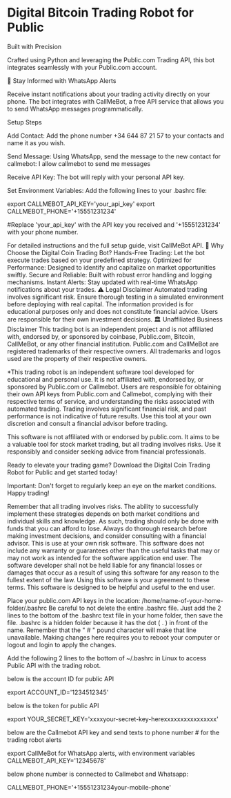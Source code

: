 # Digital Bitcoin Trading Robot for Public

Built with Precision

Crafted using Python and leveraging the Public.com Trading API, this bot integrates seamlessly with your Public.com account.

📲 Stay Informed with WhatsApp Alerts

Receive instant notifications about your trading activity directly on your phone. The bot integrates with CallMeBot, a free API service that allows you to send WhatsApp messages programmatically.

Setup Steps

Add Contact: Add the phone number +34 644 87 21 57 to your contacts and name it as you wish.

Send Message: Using WhatsApp, send the message to the new contact for callmebot:
I allow callmebot to send me messages

Receive API Key: The bot will reply with your personal API key.

Set Environment Variables: Add the following lines to your .bashrc file:

export CALLMEBOT_API_KEY='your_api_key' export CALLMEBOT_PHONE='+15551231234'

#Replace 'your_api_key' with the API key you received and '+15551231234' with your phone number.

For detailed instructions and the full setup guide, visit CallMeBot API. 🚀 Why Choose the Digital Coin Trading Bot? Hands-Free Trading: Let the bot execute trades based on your predefined strategy. Optimized for Performance: Designed to identify and capitalize on market opportunities swiftly. Secure and Reliable: Built with robust error handling and logging mechanisms. Instant Alerts: Stay updated with real-time WhatsApp notifications about your trades. ⚠️ Legal Disclaimer Automated trading involves significant risk. Ensure thorough testing in a simulated environment before deploying with real capital. The information provided is for educational purposes only and does not constitute financial advice. Users are responsible for their own investment decisions. 🏛️ Unaffiliated Business Disclaimer This trading bot is an independent project and is not affiliated with, endorsed by, or sponsored by coinbase, Public.com, Bitcoin, CallMeBot, or any other financial institution. Public.com and CallMeBot are registered trademarks of their respective owners. All trademarks and logos used are the property of their respective owners.

*This trading robot is an independent software tool developed for educational and personal use. It is not affiliated with, endorsed by, or sponsored by Public.com or Callmebot. Users are responsible for obtaining their own API keys from Public.com and Callmebot, complying with their respective terms of service, and understanding the risks associated with automated trading. Trading involves significant financial risk, and past performance is not indicative of future results. Use this tool at your own discretion and consult a financial advisor before trading.

This software is not affiliated with or endorsed by public.com. It aims to be a valuable tool for stock market trading, but all trading involves risks. Use it responsibly and consider seeking advice from financial professionals.

Ready to elevate your trading game? Download the Digital Coin Trading Robot for Public and get started today!

Important: Don't forget to regularly keep an eye on the market conditions. Happy trading!

Remember that all trading involves risks. The ability to successfully implement these strategies depends on both market conditions and individual skills and knowledge. As such, trading should only be done with funds that you can afford to lose. Always do thorough research before making investment decisions, and consider consulting with a financial advisor. This is use at your own risk software. This software does not include any warranty or guarantees other than the useful tasks that may or may not work as intended for the software application end user. The software developer shall not be held liable for any financial losses or damages that occur as a result of using this software for any reason to the fullest extent of the law. Using this software is your agreement to these terms. This software is designed to be helpful and useful to the end user.

Place your public.com API keys in the location: /home/name-of-your-home-folder/.bashrc Be careful to not delete the entire .bashrc file. Just add the 2 lines to the bottom of the .bashrc text file in your home folder, then save the file. .bashrc is a hidden folder because it has the dot ( . ) in front of the name. Remember that the " # " pound character will make that line unavailable. Making changes here requires you to reboot your computer or logout and login to apply the changes.

Add the following 2 lines to the bottom of ~/.bashrc in Linux to access Public API with the trading robot.

below is the account ID for public API

export ACCOUNT_ID='1234512345'

below is the token for public API

export YOUR_SECRET_KEY='xxxxyour-secret-key-herexxxxxxxxxxxxxxxx'

below are the Callmebot API key and send texts to phone number # for the trading robot alerts

export CallMeBot for WhatsApp alerts, with environment variables CALLMEBOT_API_KEY='12345678'

below phone number is connected to Callmebot and Whatsapp:

CALLMEBOT_PHONE='+15551231234your-mobile-phone'
